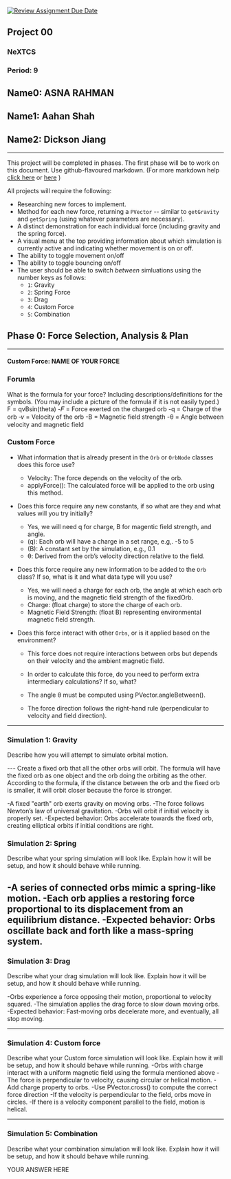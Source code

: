 [![Review Assignment Due Date](https://classroom.github.com/assets/deadline-readme-button-22041afd0340ce965d47ae6ef1cefeee28c7c493a6346c4f15d667ab976d596c.svg)](https://classroom.github.com/a/rXX1_Uiw)
## Project 00
### NeXTCS
### Period: 9
## Name0: ASNA RAHMAN
## Name1: Aahan Shah    
## Name2: Dickson Jiang 
---

This project will be completed in phases. The first phase will be to work on this document. Use github-flavoured markdown. (For more markdown help [click here](https://github.com/adam-p/markdown-here/wiki/Markdown-Cheatsheet) or [here](https://docs.github.com/en/get-started/writing-on-github/getting-started-with-writing-and-formatting-on-github/basic-writing-and-formatting-syntax) )

All projects will require the following:
- Researching new forces to implement.
- Method for each new force, returning a `PVector`  -- similar to `getGravity` and `getSpring` (using whatever parameters are necessary).
- A distinct demonstration for each individual force (including gravity and the spring force).
- A visual menu at the top providing information about which simulation is currently active and indicating whether movement is on or off.
- The ability to toggle movement on/off
- The ability to toggle bouncing on/off
- The user should be able to switch _between_ simluations using the number keys as follows:
  - `1`: Gravity
  - `2`: Spring Force
  - `3`: Drag
  - `4`: Custom Force
  - `5`: Combination


## Phase 0: Force Selection, Analysis & Plan
---------- 

#### Custom Force: NAME OF YOUR FORCE

### Forumla
What is the formula for your force? Including descriptions/definitions for the symbols. (You may include a picture of the formula if it is not easily typed.)
F = qvBsin(theta)
-𝐹 = Force exerted on the charged orb
-q = Charge of the orb
-𝑣 = Velocity of the orb
-B = Magnetic field strength
-θ = Angle between velocity and magnetic field

### Custom Force
- What information that is already present in the `Orb` or `OrbNode` classes does this force use?
  - Velocity: The force depends on the velocity of the orb.
  - applyForce(): The calculated force will be applied to the orb using this method.

- Does this force require any new constants, if so what are they and what values will you try initially?
  - Yes, we will need q for charge, B for magentic field strength, and angle.
  - (q): Each orb will have a charge in a set range, e.g,. -5 to 5
  - (B): A constant set by the simulation, e.g., 0.1
  - θ: Derived from the orb’s velocity direction relative to the field.

- Does this force require any new information to be added to the `Orb` class? If so, what is it and what data type will you use?
  - Yes, we will need a charge for each orb, the angle at which each orb is moving, and the magnetic field strength of the fixedOrb.
  - Charge: (float charge) to store the charge of each orb.
  - Magnetic Field Strength: (float B) representing environmental magnetic field strength.
    
- Does this force interact with other `Orbs`, or is it applied based on the environment?
  - This force does not require interactions between orbs but depends on their velocity and the ambient magnetic field.

  - In order to calculate this force, do you need to perform extra intermediary calculations? If so, what?
  - The angle θ must be computed using PVector.angleBetween().
  - The force direction follows the right-hand rule (perpendicular to velocity and field direction).

--- 

### Simulation 1: Gravity
Describe how you will attempt to simulate orbital motion.

--- Create a fixed orb that all the other orbs will orbit. The formula will have the fixed orb as one object and the orb doing the orbiting as the other. According to the formula, if the distance between the orb and the fixed orb is smaller, it will orbit closer because the force is stronger.

-A fixed "earth" orb exerts gravity on moving orbs.
-The force follows Newton’s law of universal gravitation.
-Orbs will orbit if initial velocity is properly set.
-Expected behavior: Orbs accelerate towards the fixed orb, creating elliptical orbits if initial conditions are right.

### Simulation 2: Spring
Describe what your spring simulation will look like. Explain how it will be setup, and how it should behave while running.

  -A series of connected orbs mimic a spring-like motion.
  -Each orb applies a restoring force proportional to its displacement from an equilibrium distance.
  -Expected behavior: Orbs oscillate back and forth like a mass-spring system.
--- 

### Simulation 3: Drag
Describe what your drag simulation will look like. Explain how it will be setup, and how it should behave while running.

-Orbs experience a force opposing their motion, proportional to velocity squared.
-The simulation applies the drag force to slow down moving orbs.
-Expected behavior: Fast-moving orbs decelerate more, and eventually, all stop moving.

--- 

### Simulation 4: Custom force
Describe what your Custom force simulation will look like. Explain how it will be setup, and how it should behave while running.
-Orbs with charge interact with a uniform magnetic field using the formula mentioned above
-The force is perpendicular to velocity, causing circular or helical motion.
-Add charge property to orbs.
-Use PVector.cross() to compute the correct force direction
-If the velocity is perpendicular to the field, orbs move in circles.
-If there is a velocity component parallel to the field, motion is helical.

--- 

### Simulation 5: Combination
Describe what your combination simulation will look like. Explain how it will be setup, and how it should behave while running.

YOUR ANSWER HERE

